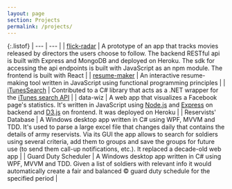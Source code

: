 ```yaml
---
layout: page
section: Projects
permalink: /projects/
---
```


{:.listof}
| --- | --- |
| [flick-radar] | A prototype of an app that tracks movies released by directors the users choose to follow. The backend RESTful api is built with Express and MongoDB and deployed on Heroku. The sdk for accessing the api endpoints is built with JavaScript as an npm module. The frontend is built with React |
| [resume-maker](https://danplisetsky.github.io/resume-maker/) | An interactive resume-making tool written in JavaScript using functional programming principles |
| [iTunesSearch](https://github.com/danplisetsky/iTunesSearch) | Contributed to a C# library that acts as a .NET wrapper for the [iTunes search API](https://affiliate.itunes.apple.com/resources/documentation/itunes-store-web-service-search-api/) |
| data-wiz | A web app that visualizes a Facebook page's statistics. It's written in JavaScript using [Node.js](https://nodejs.org/) and [Express](http://expressjs.com/) on backend and [D3.js](https://d3js.org/) on frontend. It was deployed on Heroku |
| Reservists' Database | A Windows desktop app written in C# using WPF, MVVM and TDD. It's used to parse a large excel file that changes daily that contains the details of army reservists. Via its GUI the app allows to search for soldiers using several criteria, add them to groups and save the groups for future use (to send them call-up notifications, etc.). It replaced a decade-old web app |
| Guard Duty Scheduler | A Windows desktop app written in C# using WPF, MVVM and TDD. Given a list of soldiers with relevant info it would automatically create a fair and balanced &copy; guard duty schedule for the specified period |

[flick-radar]: https://danplisetsky.github.io/flick-radar/
